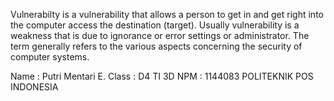 Vulnerabilty is a vulnerability that allows a person to get in and get right into the computer access the destination (target). Usually vulnerability is a weakness that is due to ignorance or error settings or administrator. The term generally refers to the various aspects concerning the security of computer systems.

Name : Putri Mentari E.
Class : D4 TI 3D
NPM : 1144083
POLITEKNIK POS INDONESIA